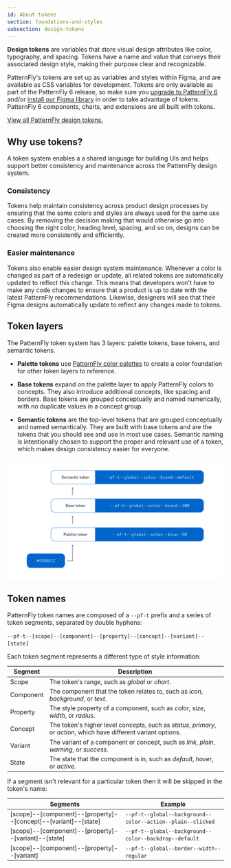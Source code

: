 ```yaml
---
id: About tokens
section: foundations-and-styles
subsection: design-tokens
--- 
```


**Design tokens** are variables that store visual design attributes like color, typography, and spacing. Tokens have a name and value that conveys their associated design style, making their purpose clear and recognizable.

PatternFly's tokens are set up as variables and styles within Figma, and are available as CSS variables for development. Tokens are only available as part of the PatternFly 6 release, so make sure you [upgrade to PatternFly 6](/releases/upgrade-guide) and/or [install our Figma library](/get-started/design#figma-library) in order to take advantage of tokens. PatternFly 6 components, charts, and extensions are all built with tokens.

[View all PatternFly design tokens.](/foundations-and-styles/design-tokens/all-patternfly-tokens)

## Why use tokens? 

A token system enables a a shared language for building UIs and helps support better consistency and maintenance across the PatternFly design system.

### Consistency 
Tokens help maintain consistency across product design processes by ensuring that the same colors and styles are always used for the same use cases. By removing the decision making that would otherwise go into choosing the right color, heading level, spacing, and so on, designs can be created more consistently and efficiently.

### Easier maintenance
Tokens also enable easier design system maintenance. Whenever a color is changed as part of a redesign or update, all related tokens are automatically updated to reflect this change. This means that developers won't have to make any code changes to ensure that a product is up to date with the latest PatternFly recommendations. Likewise, designers will see that their Figma designs automatically update to reflect any changes made to tokens.

## Token layers
The PatternFly token system has 3 layers: palette tokens, base tokens, and semantic tokens. 

* **Palette tokens** use [PatternFly color palettes](/foundations-and-styles/colors#patternfly-palettes) to create a color foundation for other token layers to reference. 

* **Base tokens** expand on the palette layer to apply PatternFly colors to concepts. They also introduce additional concepts, like spacing and borders. Base tokens are grouped conceptually and named numerically, with no duplicate values in a concept group.

* **Semantic tokens** are the top-level tokens that are grouped conceptually and named semantically. They are built with base tokens and are the tokens that you should see and use in most use cases. Semantic naming is intentionally chosen to support the proper and relevant use of a token, which makes design consistency easier for everyone. 

![PatternFly token layer names for the same color value](./img/token-layers-example.png)

## Token names
PatternFly token names are composed of a `--pf-t` prefix and a series of token segments, separated by double hyphens:

`--pf-t--[scope]--[component]--[property]--[concept]--[variant]--[state]`

Each token segment represents a different type of style information: 

| **Segment** | **Description** |
| --- | --- |
| Scope | The token's range, such as *global* or *chart*.
| Component | The component that the token relates to, such as *icon*, *background*, or *text*.
| Property | The style property of a component, such as *color*, *size*, *width*, or *radius*.
| Concept | The token's higher level concepts, such as *status*, *primary*, or *action*, which have different variant options.
| Variant | The variant of a component or concept, such as *link*, *plain*, *warning*, or *success*.
| State | The state that the component is in, such as *default*, *hover*, or *active*.


If a segment isn't relevant for a particular token then it will be skipped in the token's name:

| **Segments** | **Example** |
| --- | --- |
| [scope]--[component]--[property]--[concept]--[variant]--[state] | `--pf-t--global--background--color--action--plain--clicked` |
| [scope]--[component]--[property]--[variant]--[state]  | `--pf-t--global--background--color--backdrop--default` |
| [scope]--[component]--[property]--[variant]  |  `--pf-t--global--border--width--regular`	|